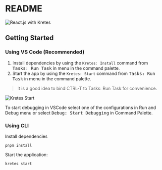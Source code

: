 # README

![React.js with Kretes](https://user-images.githubusercontent.com/200613/90030019-d80dce80-dcbb-11ea-9f7c-928050f8943c.gif)

## Getting Started

### Using VS Code (Recommended)

1. Install dependencies by using the `Kretes: Install` command from <kbd>Tasks: Run Task</kbd> in menu in the command palette.
1. Start the app by using the `Kretes: Start` command from <kbd>Tasks: Run Task</kbd> in menu in the command palette.

> It is a good idea to bind CTRL-T to Tasks: Run Task for convenience.

![Kretes Start](https://kretes.dev/images/external/kretes-readme.gif)

To start debugging in VSCode select one of the configurations in Run and Debug menu or select <kbd>Debug: Start Debugging</kbd> in Command Palette.

### Using CLI

Install dependencies

```
pnpm install
```

Start the application:

```
kretes start
```


